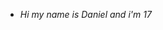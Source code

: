 - *Hi my name is Daniel and i'm 17*
<!---
Dani-js/Dani-js is a ✨ special ✨ repository because its `README.md` (this file) appears on your GitHub profile.
You can click the Preview link to take a look at your changes.
--->
